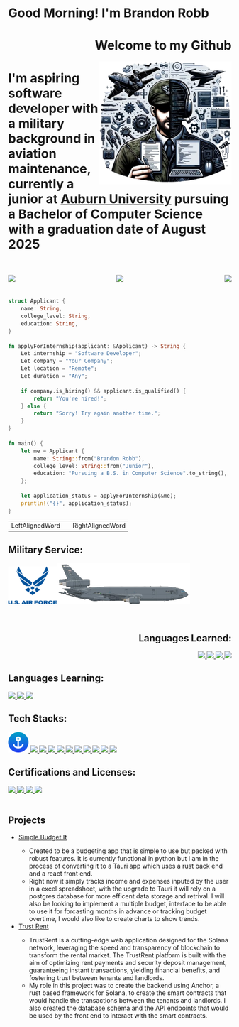 <div><p align="right">
    <h1 align="left">Good Morning! I'm Brandon Robb </h1> <h1 align="right">Welcome to my Github</h1>
</p></div>

<img align=right src=header_img.png width=300>

# I'm aspiring software developer with a military background in aviation maintenance, currently a junior at <a href="https://auburn.edu/">Auburn University</a> pursuing a Bachelor of Computer Science with a graduation date of August 2025
<br>
<br>
<div style="display: flex; justify-content: space-between; align-items: left">
    <a href="https://www.linkedin.com/in/Brobb954/">
        <img src="https://img.shields.io/badge/-Brobb954-blue?style=for-the-badge&logo=Linkedin&logoColor=white&link=https://www.linkedin.com/in/brobb954/"
            height=25>
    </a>
    <a href="https://github.com/Brobb954">
        <img src="https://img.shields.io/github/followers/brobb954?label=follow&style=social" height=25>
    </a>
    <a href="mailto:bar0086@auburn.edu">
        <img src="https://img.shields.io/badge/Email-Brandon%20Robb-red&style=social" height=25>
    </a>
</div>

<br clear="right"/>

```Rust
struct Applicant {
    name: String,
    college_level: String,
    education: String,
}

fn applyForInternship(applicant: &Applicant) -> String {
    Let internship = "Software Developer";
    Let company = "Your Company";
    Let location = "Remote";
    Let duration = "Any";

    if company.is_hiring() && applicant.is_qualified() {
        return "You're hired!";
    } else {
        return "Sorry! Try again another time.";
    }
}

fn main() {
    let me = Applicant {
        name: String::from("Brandon Robb"),
        college_level: String::from("Junior"),
        education: "Pursuing a B.S. in Computer Science".to_string(),
    };

    let application_status = applyForInternship(&me);
    println!("{}", application_status);
}
```
<table>
  <tr>
    <td align="left">LeftAlignedWord</td>
      <td></td>
    <td align="right">RightAlignedWord</td>
  </tr>
</table>

<h2>Military Service:</h2>

<p float="left">
    <img src="USAF.png" width=110><img src=kc-10.png width=300>
</p>

<br>

<div align="left">
<div align="right">
    <p>
        <h2>Languages Learned:</h2>
        <a href="https://docs.oracle.com/en/java/index.html">
            <img src="https://skillicons.dev/icons?i=java">
        </a>
        <a href="https://git-scm.com/">
            <img src="https://skillicons.dev/icons?i=git">
        </a>
        <a href="https://developer.mozilla.org/en-US/docs/Web/HTML">
            <img src="https://skillicons.dev/icons?i=html">
        </a>
        <a href="https://www.python.org/">
            <img src="https://skillicons.dev/icons?i=py">
        </a>
    </p>
</div>
    <h2>Languages Learning:</h2>
        <a href="https://developer.mozilla.org/en-US/docs/Web/JavaScript">
            <img src="https://skillicons.dev/icons?i=js">
        </a>
        <a href="https://docs.rs/">
            <img src="https://skillicons.dev/icons?i=rust">
        </a>
        <a href="https://www.typescriptlang.org/">
            <img src="https://skillicons.dev/icons?i=ts">
        </a>
    </p>
</div>

        
<h2> Tech Stacks:</h2>
<a href="https://www.anchor-lang.com/">
    <img src="anchor.png" width=46>
</a>
<a href="https://www.docker.com/">
    <img src="https://skillicons.dev/icons?i=discord">
</a>
<a href="https://www.docker.com/">
    <img src="https://skillicons.dev/icons?i=docker">
</a>
<a href="https://github.com/Brobb954">
    <img src="https://skillicons.dev/icons?i=github">
</a>
<a href="https://www.npmjs.com/">
    <img src="https://skillicons.dev/icons?i=npm">
</a>
<a href="https://pnpm.io/">
    <img src="https://skillicons.dev/icons?i=pnpm">
</a>
<a href="https://www.postgresql.org/">
    <img src="https://skillicons.dev/icons?i=postgres">
</a>
<a href="https://react.dev/">
    <img src="https://skillicons.dev/icons?i=react">
</a>
<a href="https://tauri.app/">
    <img src="https://skillicons.dev/icons?i=tauri">
</a>
<a href="https://code.visualstudio.com/">
    <img src="https://skillicons.dev/icons?i=vscode">
</a>
<a href="https://yarnpkg.com/">
    <img src="https://skillicons.dev/icons?i=yarn">
</a>
<h2>Certifications and Licenses:</h2>
<a href="https://www.coursera.org/professional-certificates/google-data-analytics">
    <img src="https://img.shields.io/badge/Certificate-Google Data Analytics Professional-darkgreen?style=for-the-badge"
        height=30 />
</a>
</a>
<a href="https://www.faa.gov/pilots/become">
    <img src="https://img.shields.io/badge/License-Private Pilot-blue?style=for-the-badge" height=30 />
</a>
<a href="https://www.coursera.org/specializations/rust-programming">
    <img src="https://img.shields.io/badge/Certificate-Rust Programming Specialization-red?style=for-the-badge"
        height=30 />
</a>
<a href="https://www.faa.gov/mechanics/become">
    <img src="https://img.shields.io/badge/License-Airframe and Powerplant-blue?style=for-the-badge" height=30 />
</a>
<br><br>

<h2> Projects</h2>
<ul>
    <li> <a href="https://github.com/Brobb954/simple_budget">Simple Budget It</a></li>
    <ul>
        <li>Created to be a budgeting app that is simple to use but packed with robust features. It is currently
            functional in python but I am in the process of converting it to a Tauri app which uses a rust back end and
            a react front end.</li>
        <li> Right now it simply tracks income and expenses inputed by the user in a excel spreadsheet, with the upgrade
            to Tauri it will rely on a postgres database for more efficent data storage and retrival. I will also be
            looking to implement a multiple budget, interface to be able to use it for forcasting months in advance or
            tracking budget overtime, I would also like to create charts to show trends. </li>
    </ul>
    <li><a href="https://github.com/TrustRent/anchor-backend">Trust Rent</a></li>
    <ul>
        <li>TrustRent is a cutting-edge web application designed for the Solana network, leveraging the speed and
            transparency of blockchain to transform the rental market. The TrustRent platform is built with the aim of
            optimizing rent payments and security deposit management, guaranteeing instant transactions, yielding
            financial benefits, and fostering trust between tenants and landlords.</li>
        <li>My role in this project was to create the backend using Anchor, a rust based framework for Solana, to create
            the smart contracts that would handle the transactions between the tenants and landlords. I also created the
            database schema and the API endpoints that would be used by the front end to interact with the smart
            contracts.</li>
    </ul>

</ul>
<!-- <b>Passionate Learner:</b> Always eager to learn new technologies and apply them to real-world problems.
</p> -->
</div>


<!--****
**Brobb954/Brobb954** is a ✨ _special_ ✨ repository **because** its `README.md` (this file) appears on your GitHub profile.

Here are some ideas to get you started:

- 🔭 I’m currently working on ...
- 🌱 I’m currently learning ...
- 👯 I’m looking to collaborate on ...
- 🤔 I’m looking for help with ...
- 💬 Ask me about ...
- 📫 How to reach me: ...
- 😄 Pronouns: ...
- ⚡ Fun fact: ...
-->
